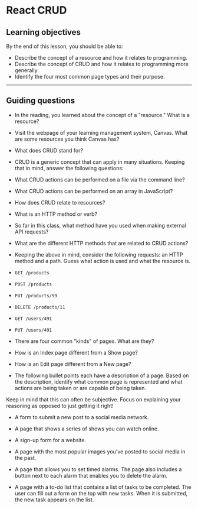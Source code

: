 # React CRUD

## Learning objectives

By the end of this lesson, you should be able to:

- Describe the concept of a resource and how it relates to programming.
- Describe the concept of CRUD and how it relates to programming more generally.
- Identify the four most common page types and their purpose.

---

## Guiding questions

- In the reading, you learned about the concept of a "resource." What is a resource?

- Visit the webpage of your learning management system, Canvas. What are some resources you think Canvas has?

- What does CRUD stand for?

- CRUD is a generic concept that can apply in many situations. Keeping that in mind, answer the following questions:

- What CRUD actions can be performed on a file via the command line?

- What CRUD actions can be performed on an array in JavaScript?

- How does CRUD relate to resources?

- What is an HTTP method or verb?

- So far in this class, what method have you used when making external API requests?

- What are the different HTTP methods that are related to CRUD actions?

- Keeping the above in mind, consider the following requests: an HTTP method and a path. Guess what action is used and what the resource is.

- `GET /products`
- `POST /products`
- `PUT /products/99`
- `DELETE /products/11`
- `GET /users/491`
- `PUT /users/491`

- There are four common "kinds" of pages. What are they?

- How is an Index page different from a Show page?

- How is an Edit page different from a New page?

- The following bullet points each have a description of a page. Based on the description, identify what common page is represented and what actions are being taken or are capable of being taken.

Keep in mind that this can often be subjective. Focus on explaining your reasoning as opposed to just getting it right!

- A form to submit a new post to a social media network.

- A page that shows a series of shows you can watch online.

- A sign-up form for a website.

- A page with the most popular images you've posted to social media in the past.

- A page that allows you to set timed alarms. The page also includes a button next to each alarm that enables you to delete the alarm.

- A page with a to-do list that contains a list of tasks to be completed. The user can fill out a form on the top with new tasks. When it is submitted, the new task appears on the list.
